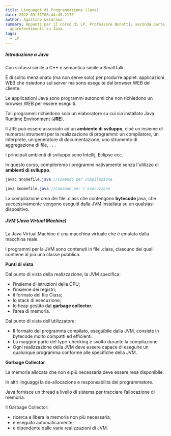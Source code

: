 ```yaml
---
title: Linguaggi di Programmazione (Java)
date: 2022-03-31T08:44:49.217Z
author: Agostino Cesarano
summary: Appunti per il corso di LP, Professore Bonatti; seconda parte,
  approfondimenti su Java.
tags:
  - LP
---
```

##### Introduzione a Java

Con sintassi simile a C++ e semantica simile a SmallTalk.

È di solito menzionato (ma non serve solo) per produrre applet: applicazioni WEB che risiedono sul server ma sono eseguite dal browser WEB del cliente.

Le applicazioni Java sono programmi autonomi che non richiedono un browser WEB per essere eseguiti.

Tali programmi richiedono solo un elaboratore su cui sia installato Java Runtime Environment (**JRE**).

Il JRE può essere associato ad un **ambiente di sviluppo**, cioè un insieme di numerosi strumenti per la realizzazione di
programmi: un compilatore, un interprete, un generatore di documentazione, uno strumento di
aggregazione di file, . . .

I principali ambienti di sviluppo sono Intellij, Eclipse ecc.

In questo corso, compileremo i programmi nativamente senza l'utilizzo di **ambienti di sviluppo**.

```java
javac $nomefile.java //Comando per compilazione

java $nomefile.java //Comando per l'esecuzione
```

La compilazione crea dei file .class che contengono **bytecode** java, che successivamente vengono eseguiti dalla JVM installata su un qualsiasi dispositivo.

##### JVM (Java Virtual Machine)

La Java Virtual Machine è una macchina virtuale che è emulata dalla macchina reale.

I programmi per la JVM sono contenuti in file .class, ciascuno dei quali contiene al più una classe pubblica.

**Punti di vista**

Dal punto di vista della realizzazione, la JVM specifica:

* l’insieme di istruzioni della CPU;
* l’insieme dei registri;
* il formato del file Class;
* lo stack di esecuzione;
* lo heap gestito dal **garbage collector**;
* l’area di memoria.

Dal punto di vista dell’utilizzatore:

* Il formato del programma compilato, eseguibile dalla JVM, consiste in bytecode molto compatti ed efficienti.
* La maggior parte del type-checking è svolto durante la compilazione.
* Ogni realizzazione della JVM deve essere capace di eseguire un qualunque programma conforme alle specifiche della JVM.

**Garbage Collector**

La memoria allocata che non e più necessaria deve essere resa disponibile.

In altri linguaggi la de-allocazione e responsabilità del programmatore.

Java fornisce un thread a livello di sistema per tracciare l’allocazione di memoria.

Il Garbage Collector:

* ricerca e libera la memoria non più necessaria;
* è eseguito automaticamente;
* è dipendente dalle varie realizzazioni di JVM.